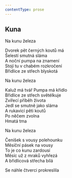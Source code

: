 ```yaml
---
contentType: prose
---
```


## Kuna

Na kunu železa

Dvorek pět černých koutů má  
Šelestí smutná sláma  
A noční pumpa na znamení  
Stojí tu v chabém rozkročení  
Břidlice ze střech blyskotá

Na kunu železa

Kaluž má tvář Pumpa má křídlo  
Břidlice ze střech světélkuje  
Zvířecí příběh života  
Jedl se smutně jako sláma  
A rukavicí pěti koutů  
Po něčem zvolna  
Hmatá tma

Na kunu železa

Čeníšek s vousy polehounku  
Měsíční pásek na vousy  
To je co kunu zardousí  
Měsíc už z mraků vyhřezá  
A břidlicová střecha bílá

Se náhle čtverci prokreslila
